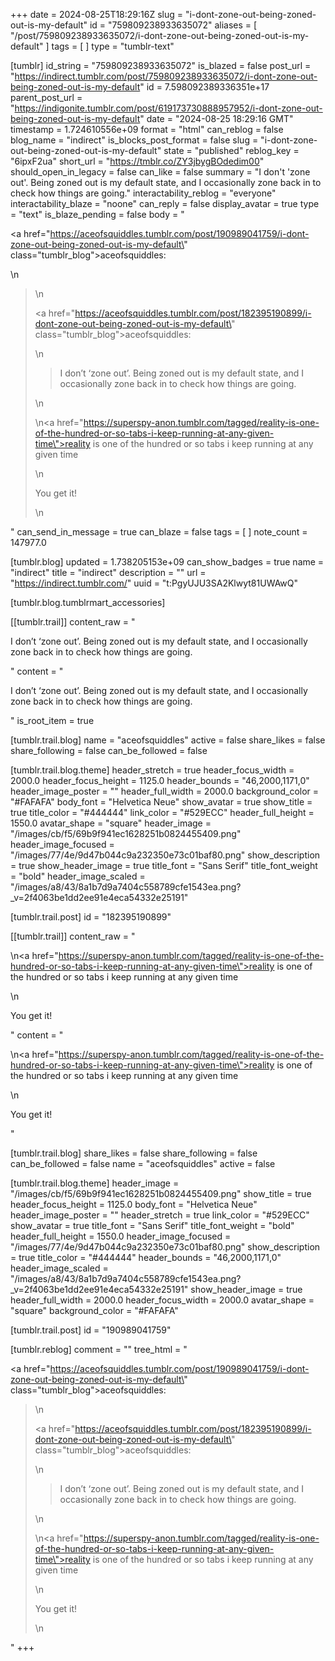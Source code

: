 +++
date = 2024-08-25T18:29:16Z
slug = "i-dont-zone-out-being-zoned-out-is-my-default"
id = "759809238933635072"
aliases = [ "/post/759809238933635072/i-dont-zone-out-being-zoned-out-is-my-default" ]
tags = [ ]
type = "tumblr-text"

[tumblr]
id_string = "759809238933635072"
is_blazed = false
post_url = "https://indirect.tumblr.com/post/759809238933635072/i-dont-zone-out-being-zoned-out-is-my-default"
id = 7.598092389336351e+17
parent_post_url = "https://indigonite.tumblr.com/post/619173730888957952/i-dont-zone-out-being-zoned-out-is-my-default"
date = "2024-08-25 18:29:16 GMT"
timestamp = 1.724610556e+09
format = "html"
can_reblog = false
blog_name = "indirect"
is_blocks_post_format = false
slug = "i-dont-zone-out-being-zoned-out-is-my-default"
state = "published"
reblog_key = "6ipxF2ua"
short_url = "https://tmblr.co/ZY3jbygBOdedim00"
should_open_in_legacy = false
can_like = false
summary = "I don't 'zone out'. Being zoned out is my default state, and I occasionally zone back in to check how things are going."
interactability_reblog = "everyone"
interactability_blaze = "noone"
can_reply = false
display_avatar = true
type = "text"
is_blaze_pending = false
body = "<p><a href=\"https://aceofsquiddles.tumblr.com/post/190989041759/i-dont-zone-out-being-zoned-out-is-my-default\" class=\"tumblr_blog\">aceofsquiddles</a>:</p>\n<blockquote>\n<p><a href=\"https://aceofsquiddles.tumblr.com/post/182395190899/i-dont-zone-out-being-zoned-out-is-my-default\" class=\"tumblr_blog\">aceofsquiddles</a>:</p>\n<blockquote><p>I don’t ‘zone out’. Being zoned out is my default state, and I occasionally zone back in to check how things are going.</p></blockquote>\n<p>\n<a href=\"https://superspy-anon.tumblr.com/tagged/reality-is-one-of-the-hundred-or-so-tabs-i-keep-running-at-any-given-time\">reality is one of the hundred or so tabs i keep running at any given time</a></p>\n<p>You get it! <br/></p>\n</blockquote>"
can_send_in_message = true
can_blaze = false
tags = [ ]
note_count = 147977.0

[tumblr.blog]
updated = 1.738205153e+09
can_show_badges = true
name = "indirect"
title = "indirect"
description = ""
url = "https://indirect.tumblr.com/"
uuid = "t:PgyUJU3SA2Klwyt81UWAwQ"

[tumblr.blog.tumblrmart_accessories]

[[tumblr.trail]]
content_raw = "<p>I don’t ‘zone out’. Being zoned out is my default state, and I occasionally zone back in to check how things are going.</p>"
content = "<p>I don&rsquo;t &lsquo;zone out&rsquo;. Being zoned out is my default state, and I occasionally zone back in to check how things are going.</p>"
is_root_item = true

[tumblr.trail.blog]
name = "aceofsquiddles"
active = false
share_likes = false
share_following = false
can_be_followed = false

[tumblr.trail.blog.theme]
header_stretch = true
header_focus_width = 2000.0
header_focus_height = 1125.0
header_bounds = "46,2000,1171,0"
header_image_poster = ""
header_full_width = 2000.0
background_color = "#FAFAFA"
body_font = "Helvetica Neue"
show_avatar = true
show_title = true
title_color = "#444444"
link_color = "#529ECC"
header_full_height = 1550.0
avatar_shape = "square"
header_image = "/images/cb/f5/69b9f941ec1628251b0824455409.png"
header_image_focused = "/images/77/4e/9d47b044c9a232350e73c01baf80.png"
show_description = true
show_header_image = true
title_font = "Sans Serif"
title_font_weight = "bold"
header_image_scaled = "/images/a8/43/8a1b7d9a7404c558789cfe1543ea.png?_v=2f4063be1dd2ee91e4eca54332e25191"

[tumblr.trail.post]
id = "182395190899"

[[tumblr.trail]]
content_raw = "<p>\n<a href=\"https://superspy-anon.tumblr.com/tagged/reality-is-one-of-the-hundred-or-so-tabs-i-keep-running-at-any-given-time\">reality is one of the hundred or so tabs i keep running at any given time</a></p>\n<p>You get it! <br></p>"
content = "<p>\n<a href=\"https://superspy-anon.tumblr.com/tagged/reality-is-one-of-the-hundred-or-so-tabs-i-keep-running-at-any-given-time\">reality is one of the hundred or so tabs i keep running at any given time</a></p>\n<p>You get it! <br /></p>"

[tumblr.trail.blog]
share_likes = false
share_following = false
can_be_followed = false
name = "aceofsquiddles"
active = false

[tumblr.trail.blog.theme]
header_image = "/images/cb/f5/69b9f941ec1628251b0824455409.png"
show_title = true
header_focus_height = 1125.0
body_font = "Helvetica Neue"
header_image_poster = ""
header_stretch = true
link_color = "#529ECC"
show_avatar = true
title_font = "Sans Serif"
title_font_weight = "bold"
header_full_height = 1550.0
header_image_focused = "/images/77/4e/9d47b044c9a232350e73c01baf80.png"
show_description = true
title_color = "#444444"
header_bounds = "46,2000,1171,0"
header_image_scaled = "/images/a8/43/8a1b7d9a7404c558789cfe1543ea.png?_v=2f4063be1dd2ee91e4eca54332e25191"
show_header_image = true
header_full_width = 2000.0
header_focus_width = 2000.0
avatar_shape = "square"
background_color = "#FAFAFA"

[tumblr.trail.post]
id = "190989041759"

[tumblr.reblog]
comment = ""
tree_html = "<p><a href=\"https://aceofsquiddles.tumblr.com/post/190989041759/i-dont-zone-out-being-zoned-out-is-my-default\" class=\"tumblr_blog\">aceofsquiddles</a>:</p><blockquote>\n<p><a href=\"https://aceofsquiddles.tumblr.com/post/182395190899/i-dont-zone-out-being-zoned-out-is-my-default\" class=\"tumblr_blog\">aceofsquiddles</a>:</p>\n<blockquote><p>I don’t ‘zone out’. Being zoned out is my default state, and I occasionally zone back in to check how things are going.</p></blockquote>\n<p>\n<a href=\"https://superspy-anon.tumblr.com/tagged/reality-is-one-of-the-hundred-or-so-tabs-i-keep-running-at-any-given-time\">reality is one of the hundred or so tabs i keep running at any given time</a></p>\n<p>You get it! <br></p>\n</blockquote>"
+++

